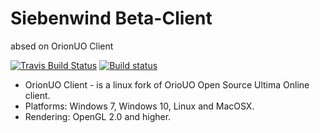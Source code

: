# Siebenwind Beta-Client
absed on OrionUO Client

[![Travis Build Status](https://travis-ci.org/OrionUO/OrionUO.svg?branch=master)](https://travis-ci.org/OrionUO/OrionUO)
[![Build status](https://ci.appveyor.com/api/projects/status/gmkwveaysxb12uog?svg=true)](https://ci.appveyor.com/project/fungos/orionuo)

* OrionUO Client - is a linux fork of OrioUO Open Source Ultima Online client.
* Platforms: Windows 7, Windows 10, Linux and MacOSX.
* Rendering: OpenGL 2.0 and higher.
